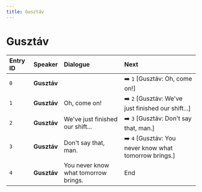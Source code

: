 ```yaml
---
title: Gusztáv
---
```


# Gusztáv


| Entry ID | Speaker | Dialogue | Next |
| :------- | :------ | :------- | :------------ |
| `0` | **Gusztáv** |  | ➡️ `1` \[Gusztáv: Oh, come on\!\] |
| `1` | **Gusztáv** | Oh, come on\! | ➡️ `2` \[Gusztáv: We've just finished our shift\.\.\.\] |
| `2` | **Gusztáv** | We've just finished our shift\.\.\. | ➡️ `3` \[Gusztáv: Don't say that, man\.\] |
| `3` | **Gusztáv** | Don't say that, man\. | ➡️ `4` \[Gusztáv: You never know what tomorrow brings\.\] |
| `4` | **Gusztáv** | You never know what tomorrow brings\. | End |
